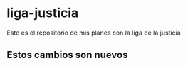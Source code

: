 # liga-justicia
Este es el repositorio de mis planes con la liga de la justicia



## Estos cambios son nuevos